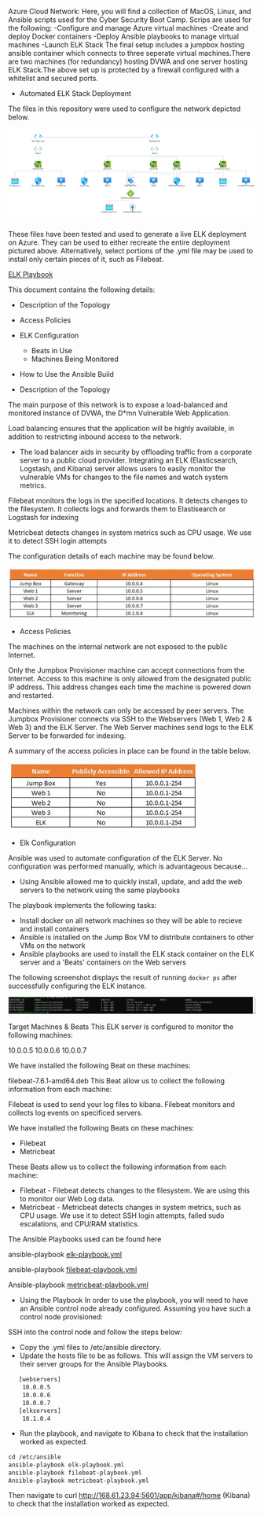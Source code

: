 Azure Cloud Network:
Here, you will find a collection of MacOS, Linux, and Ansible scripts used for the Cyber Security Boot Camp.
Scrips are used for the following:
-Configure and manage Azure virtual machines
-Create and deploy Docker containers
-Deploy Ansible playbooks to manage virtual machines
-Launch ELK Stack
The final setup includes a jumpbox hosting ansible container which connects to three seperate virtual machines.There are two machines (for redundancy) hosting DVWA and one server hosting ELK Stack.The above set up is protected by a firewall configured with a whitelist and secured ports.

* Automated ELK Stack Deployment


The files in this repository were used to configure the network depicted below.

<img src="https://github.com/dharanik28/Project-1/blob/main/diagrams/Topology.PNG">

These files have been tested and used to generate a live ELK deployment on Azure. They can be used to either recreate the entire deployment pictured above. Alternatively, select portions of the .yml file may be used to install only certain pieces of it, such as Filebeat.


[ELK Playbook](https://github.com/dharanik28/Project-1/blob/main/ansible/elk-playbook.yml)


This document contains the following details:
* Description of the Topology
* Access Policies
* ELK Configuration
  * Beats in Use
  * Machines Being Monitored
* How to Use the Ansible Build




* Description of the Topology


The main purpose of this network is to expose a load-balanced and monitored instance of DVWA, the D*mn Vulnerable Web Application.


Load balancing ensures that the application will be highly available, in addition to restricting inbound access to the network.
- The load balancer aids in security by offloading traffic from a corporate server to a public cloud provider. 
Integrating an ELK (Elasticsearch, Logstash, and Kibana) server allows users to easily monitor the vulnerable VMs for changes to the file names and watch system metrics.


Filebeat monitors the logs in the specified locations. It detects changes to the filesystem. It collects logs and forwards them to Elastisearch or Logstash for indexing


Metricbeat detects changes in system metrics such as CPU usage. We use it to detect SSH login attempts


The configuration details of each machine may be found below.

<img src="https://github.com/dharanik28/Project-1/blob/main/diagrams/configurationDetailsofEachMachine.jpg">


* Access Policies


The machines on the internal network are not exposed to the public Internet. 


Only the Jumpbox Provisioner machine can accept connections from the Internet. Access to this machine is only allowed from the designated public IP address. This address changes each time the machine is powered down and restarted. 


Machines within the network can only be accessed by peer servers. The Jumpbox Provisioner connects via SSH to the Webservers (Web 1, Web 2 & Web 3) and the ELK Server. The Web Server machines send logs to the ELK Server to be forwarded for indexing.


A summary of the access policies in place can be found in the table below.
  
<img src="https://github.com/dharanik28/Project-1/blob/main/diagrams/AccessPolicyconfigImage.jpg">


*  Elk Configuration


Ansible was used to automate configuration of the ELK Server. No configuration was performed manually, which is advantageous because...
* Using Ansible allowed me to quickly install, update, and add the web servers to the network using the same playbooks


The playbook implements the following tasks:
* Install docker on all network machines so they will be able to recieve and install containers
* Ansible is installed on the Jump Box VM to distribute containers to other VMs on the network
* Ansible playbooks are used to install the ELK stack container on the ELK server and a 'Beats' containers on the Web servers

The following screenshot displays the result of running `docker ps` after successfully configuring the ELK instance.

<img src="https://github.com/dharanik28/Project-1/blob/main/diagrams/docker_ps_output.PNG">

Target Machines & Beats
This ELK server is configured to monitor the following machines:

10.0.0.5
10.0.0.6
10.0.0.7

We have installed the following Beat on these machines:

filebeat-7.6.1-amd64.deb
This Beat allow us to collect the following information from each machine:

Filebeat is used to send your log files to kibana. Filebeat monitors and collects log events on specificed servers.


We have installed the following Beats on these machines:


* Filebeat
* Metricbeat


These Beats allow us to collect the following information from each machine:


* Filebeat - Filebeat detects changes to the filesystem. We are using this to monitor our Web Log data.
* Metricbeat - Metricbeat detects changes in system metrics, such as CPU usage. We use it to detect SSH login attempts, failed sudo escalations, and CPU/RAM statistics.


The Ansible Playbooks used can be found here

ansible-playbook [elk-playbook.yml](https://github.com/dharanik28/Project-1/blob/main/ansible/elk-playbook.yml)

ansible-playbook [filebeat-playbook.yml](https://github.com/dharanik28/Project-1/blob/main/ansible/filebeat-playbook.yml)

Ansible-playbook [metricbeat-playbook.yml](https://github.com/dharanik28/Project-1/blob/main/ansible/metricbeat-playbook.yml)

* Using the Playbook
In order to use the playbook, you will need to have an Ansible control node already configured. Assuming you have such a control node provisioned: 


SSH into the control node and follow the steps below:
- Copy the .yml files to /etc/ansible directory.
- Update the hosts file to be as follows. This will assign the VM servers to their server groups for the Ansible Playbooks.


```
   [webservers]
    10.0.0.5
    10.0.0.6
    10.0.0.7
   [elkservers]
    10.1.0.4
```
	
- Run the playbook, and navigate to Kibana to check that the installation worked as expected.

```
cd /etc/ansible
ansible-playbook elk-playbook.yml
ansible-playbook filebeat-playbook.yml
Ansible-playbook metricbeat-playbook.yml
```

Then navigate to curl http://168.61.23.94:5601/app/kibana#/home (Kibana) to check that the installation worked as expected. 

